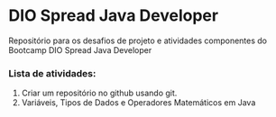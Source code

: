 # DIO Spread Java Developer

Repositório para os desafios de projeto e atividades componentes do Bootcamp DIO Spread Java Developer


### Lista de atividades:
1. Criar um repositório no github usando git.
2. Variáveis, Tipos de Dados e Operadores Matemáticos em Java
